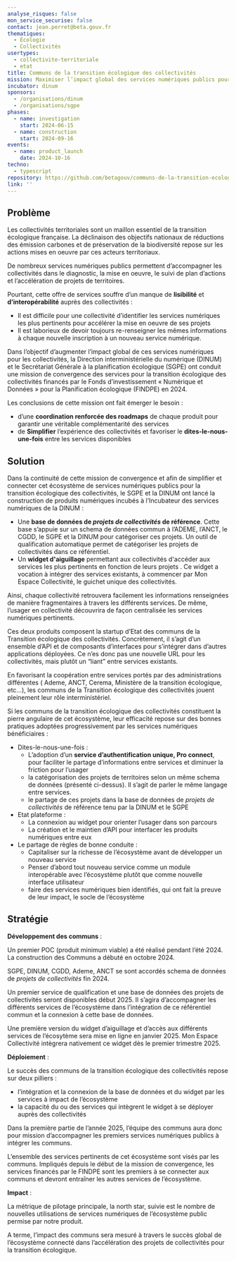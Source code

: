 ```yaml
---
analyse_risques: false
mon_service_securise: false
contact: jean.perret@beta.gouv.fr
thematiques:
  - Écologie
  - Collectivités
usertypes:
  - collectivite-territoriale
  - etat
title: Communs de la transition écologique des collectivités
mission: Maximiser l’impact global des services numériques publics pour la transition écologique des collectivités
incubator: dinum
sponsors:
  - /organisations/dinum
  - /organisations/sgpe
phases:
  - name: investigation
    start: 2024-06-15
  - name: construction
    start: 2024-09-16
events:
  - name: product_launch
    date: 2024-10-16
techno:
  - typescript
repository: https://github.com/betagouv/communs-de-la-transition-ecologique-des-collectivites
link: ''
---
```

## Problème

Les collectivités territoriales sont un maillon essentiel de la transition écologique française. La déclinaison des objectifs nationaux de réductions des émission carbones et de préservation de la biodiversité repose sur les actions mises en oeuvre par ces acteurs territoriaux. 

De nombreux services numériques publics permettent d’accompagner les collectivités dans le diagnostic, la mise en oeuvre, le suivi de plan d’actions et l’accélération de projets de territoires.

Pourtant, cette offre de services souffre d’un manque de **lisibilité** et **d’interopérabilité** auprès des collectivités : 

- Il est difficile pour une collectivité d’identifier les services numériques les plus pertinents pour accélérer la mise en oeuvre de ses projets
- Il est laborieux de devoir toujours re-renseigner les mêmes informations à chaque nouvelle inscription à un nouveau service numérique.

Dans l’objectif d’augmenter l’impact global de ces services numériques pour les collectivités, la Direction interministérielle du numérique (DINUM) et le Secrétariat Générale à la planification écologique (SGPE) ont conduit une mission de convergence des services pour la transition écologique des collectivités financés par le Fonds d’investissement « Numérique et Données » pour la Planification écologique (FINDPE) en 2024. 

Les conclusions de cette mission ont fait émerger le besoin :

- d’une **coordination renforcée des roadmaps** de chaque produit pour garantir une véritable complémentarité des services
- de **Simplifier** l’expérience des collectivités et favoriser le **dites-le-nous-une-fois** entre les services disponibles
## Solution

Dans la continuité de cette mission de convergence et afin de simplifier et connecter cet écosystème de services numériques publics pour la transition écologique des collectivités, le SGPE et la DINUM ont lancé la construction de produits numériques incubés à l’Incubateur des services numériques de la DINUM : 

- Une **base de données de *projets de collectivités* de référence**. Cette base s’appuie sur un schema de données commun à l’ADEME, l’ANCT, le CGDD, le SGPE et la DINUM pour catégoriser ces projets. Un outil de qualification automatique permet de catégoriser les projets de collectivités dans ce référentiel.
- Un **widget d'aiguillage** permettant aux collectivités d'accéder aux services les plus pertinents en fonction de leurs projets . Ce widget a vocation à intégrer des services existants, à commencer par Mon Espace Collectivité, le guichet unique des collectivités.

Ainsi, chaque collectivité retrouvera facilement les informations renseignées de manière fragmentaires à travers les différents services. De même, l’usager en collectivité découvrira de façon centralisée les services numériques pertinents.

Ces deux produits composent la startup d’Etat des communs de la Transition écologique des collectivités. Concrètement, il s’agit d’un ensemble d’API et de composants d’interfaces pour s’intégrer dans d’autres applications déployées. Ce n’es donc pas une nouvelle URL pour les collectivités, mais  plutôt un “liant” entre services existants.

En favorisant la coopération entre services portés par des administrations différentes ( Ademe, ANCT, Cerema, Ministère de la transition écologique, etc…), les communs de la Transition écologique des collectivités jouent pleinement leur rôle interministériel. 

Si les communs de la transition écologique des collectivités constituent la pierre angulaire de cet écosystème, leur efficacité repose sur des bonnes pratiques adoptées progressivement par les services numériques bénéficiaires : 

- Dites-le-nous-une-fois :
    - L’adoption d’un **service d’authentification unique, Pro connect**, pour faciliter le partage d’informations entre services et diminuer la friction pour l’usager
    - la catégorisation des projets de territoires selon un même schema de données (présenté ci-dessus). Il s’agit de parler le même langage entre services.
    - le partage de ces projets dans la base de données de *projets de collectivités* de référence tenu par la DINUM et le SGPE
- Etat plateforme :
    - La connexion au widget pour orienter l’usager dans son parcours
    - La création et le maintien d’API pour interfacer les produits numériques entre eux
- Le partage de règles de bonne conduite :
    - Capitaliser sur la richesse de l’écosystème avant de développer un nouveau service
    - Penser d’abord tout nouveau service comme un module interopérable avec l’écosystème plutôt que comme nouvelle interface utilisateur
    - faire des services numériques bien identifiés, qui ont fait la preuve de leur impact, le socle de l’écosystème

## Stratégie

**Développement des communs** :

Un premier POC (produit minimum viable) a été réalisé pendant l’été 2024. La construction des Communs a débuté en octobre 2024. 

SGPE, DINUM, CGDD, Ademe, ANCT se sont accordés schema de données de *projets de collectivités* fin 2024.  

Un premier service de qualification et une base de données des projets de collectivités seront disponibles début 2025. Il s’agira d’accompagner les différents services de l’écosystème dans l’intégration de ce référentiel commun et la connexion à cette base de données.

Une première version du widget d’aiguillage et d’accès aux différents services de l’écosytème sera mise en ligne en janvier 2025. Mon Espace Collectivité intègrera nativement ce widget dès le premier trimestre 2025. 

**Déploiement** :

Le succès des communs de la transition écologique des collectivités repose sur deux pilliers : 

- l’intégration et la connexion de la base de données et du widget par les services à impact de l’écosystème
- la capacité du ou des services qui intègrent le widget à se déployer auprès des collectivités

Dans la première partie de l’année 2025, l’équipe des communs aura donc pour mission d’accompagner les premiers services numériques publics à intégrer les communs. 

L’ensemble des services pertinents de cet écosystème sont visés par les communs. Impliqués depuis le début de la mission de convergence, les services financés par le FINDPE sont les premiers à se connecter aux communs et devront entraîner les autres services de l’écosystème. 

**Impact** : 

La métrique de pilotage principale, la north star, suivie est le nombre de nouvelles utilisations de services numériques de l’écosystème public permise par notre produit.

A terme, l’impact des communs sera mesuré à travers le succès global de l’écosystème connecté dans l’accélération des projets de collectivités pour la transition écologique.